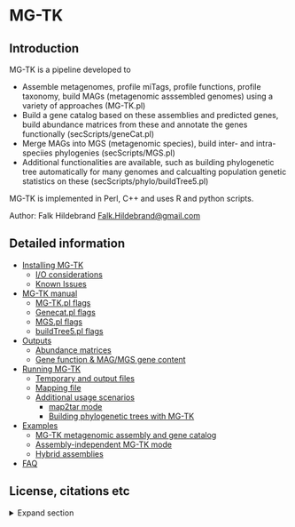 # MG-TK

## Introduction 

MG-TK is a pipeline developed to 
- Assemble metagenomes, profile miTags, profile functions, profile taxonomy, build MAGs (metagenomic asssembled genomes) using a variety of approaches (MG-TK.pl)
- Build a gene catalog based on these assemblies and predicted genes, build abundance matrices from these and annotate the genes functionally (secScripts/geneCat.pl)
- Merge MAGs into MGS (metagenomic species), build inter- and intra-speciies phylogenies (secScripts/MGS.pl)
- Additional functionalities are available, such as building phylogenetic tree automatically for many genomes and calcualting population genetic statistics on these (secScripts/phylo/buildTree5.pl)

MG-TK is implemented in Perl, C++ and uses R and python scripts. 

Author: Falk Hildebrand <Falk.Hildebrand@gmail.com> 


## Detailed information

- [Installing MG-TK](helpers/documentation/install.md)
	- [I/O considerations](helpers/documentation/install.md#I/O-considerations)
	- [Known Issues](helpers/documentation/install.md#Known-issues)
- [MG-TK manual](helpers/documentation/manual.md)
	- [MG-TK.pl flags](helpers/documentation/manual.md#MG-TKpl-flags)
	- [Genecat.pl flags](helpers/documentation/manual.md#genecatpl-flags)
	- [MGS.pl flags](helpers/documentation/manual.md#mgspl-flags)
	- [buildTree5.pl flags](helpers/documentation/manual.md#buildtree5pl-flags)
- [Outputs](helpers/documentation/manual.md#outputs)
	- [Abundance matrices](helpers/documentation/manual.md#abundance-matrices)
	- [Gene function & MAG/MGS gene content](helpers/documentation/manual.md#gene-function--magmgs-gene-content)
- [Running MG-TK](helpers/documentation/usage.md)
	- [Temporary and output files](helpers/documentation/usage.md#temporary-and-output-files)
	- [Mapping file](helpers/documentation/usage.md#mapping-file-for-MG-TK)
	- [Additional usage scenarios](helpers/documentation/usage.md#additional-usage-scenarios)
		- [map2tar mode](helpers/documentation/usage.md#map2tar-mode)
		- [Building phylogenetic trees with MG-TK](helpers/documentation/usage.md#building-phylogenetic-trees-with-MG-TK)
- [Examples](helpers/documentation/examples.md)
	- [MG-TK metagenomic assembly and gene catalog](helpers/documentation/examples.md#MG-TK-metagenomic-assembly-and-gene-catalog)
	- [Assembly-independent MG-TK mode](helpers/documentation/examples.md#assembly-independent-MG-TK-mode)
	- [Hybrid assemblies](helpers/documentation/examples.md#hybrid-assemblies)
- [FAQ](helpers/documentation/FAQ.md)




## License, citations etc

<details>
  <summary> Expand section </summary>

### Used software

plenty.. please refer to helpers/install/\*.yml for software that is available on Conda.

Other software used that was adapted and/or developed specifically for MG-TK (all implemented in C++):
- [sdm](https://github.com/hildebra/sdm), [LCA](https://github.com/hildebra/LCA): for 1) read qual filtering 2) least common ancestor calculations in tax assignments. Both are part of our amplicons sequencing pipeline [LotuS2](https://lotus2.earlham.ac.uk/)
- [clusterMAGs](https://github.com/hildebra/clusterMAGs): cluster MAGs into MGS (metagenomic species) based on conserved marker genes
- [camopy2](https://github.com/hildebra/canopy2): canopy clustering of gene catalogues, a much more efficient implementation of the [original algorithm](http://www.nature.com/articles/nbt.2939)
- [MSAfix](https://github.com/hildebra/MSAfix): fixes frameshifts in MSA that sometimes occur, important for high senstive intraspecific phylogenies
- [rdCover](https://github.com/hildebra/rdCover): calculates read coverage of genes, genomes etc based on mappings.

### Citing MG-TK

**Please cite MG-TK with:**
- Assembly mode: Hildebrand, F. et al. Antibiotics-induced monodominance of a novel gut bacterial order. Gut 68, 1781–1790 (2019). 
- Strain mode: Hildebrand, F. et al. Dispersal strategies shape persistence and evolution of human gut bacteria. Cell Host & Microbe 29, 1167-1176.e9 (2021). 
- Assembly-independent mode: Bahram, M. et al. Metagenomic assessment of the global diversity and distribution of bacteria and fungi. Environmental Microbiology 23, 316–326 (2021).
- sdm, LCA: Özkurt, E. et al. Microbiome (2022).

Falk Hildebrand <Falk.Hildebrand@gmail.com>

### License

 Copyright (c) 2017-2024 Falk Hildebrand

 MG-TK is free software: you can redistribute it and/or modify
 it under the terms of the GNU General Public License as published by
 the Free Software Foundation, either version 2 of the License, or
 (at your option) any later version.

 MG-TK is distributed in the hope that it will be useful,
 but WITHOUT ANY WARRANTY; without even the implied warranty of
 MERCHANTABILITY or FITNESS FOR A PARTICULAR PURPOSE.
 See the file LICENSE for more details.

 You should have received a copy of the GNU General Public License
 along with the source code.  If not, see <http://www.gnu.org/licenses/>.

</details>

